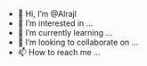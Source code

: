 - 👋 Hi, I’m @Alrajl
- 👀 I’m interested in ...
- 🌱 I’m currently learning ...
- 💞️ I’m looking to collaborate on ...
- 📫 How to reach me ...

<!---
Alrajl/Alrajl is a ✨ special ✨ repository because its `README.md` (this file) appears on your GitHub profile.
You can click the Preview link to take a look at your changes.
--->
